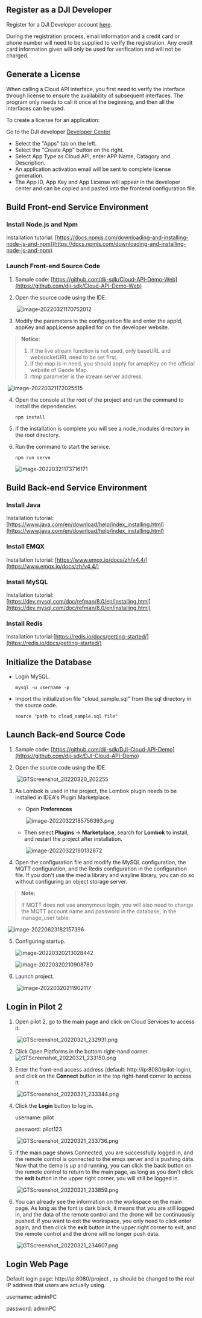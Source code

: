 ## Register as a DJI Developer

Register for a DJI Developer account [here](https://account.dji.com/register?appId=dji_sdk&backUrl=https%3A%2F%2Fdeveloper.dji.com%2Fuser&locale=en_US).

During the registration process, email information and a credit card or phone number will need to be supplied to verify the registration. Any credit card information given will only be used for verification and will not be charged.

## Generate a License

When calling a Cloud API interface, you first need to verify the interface through license to ensure the availability of subsequent interfaces. The program only needs to call it once at the beginning, and then all the interfaces can be used.

To create a license for an application:

Go to the DJI developer [Developer Center](https://developer.dji.com/user)

- Select the "Apps" tab on the left.
- Select the "Create App" button on the right.
- Select App Type as Cloud API, enter APP Name, Catagory and Description.
- An application activation email will be sent to complete license generation.
- The App ID, App Key and App License will appear in the developer center and can be copied and pasted into the frontend configuration file.



## Build Front-end Service Environment

### Install Node.js and Npm

Installation tutorial: [https://docs.npmjs.com/downloading-and-installing-node-js-and-npm](https://docs.npmjs.com/downloading-and-installing-node-js-and-npm)

### Launch Front-end Source Code

1. Sample code: [https://github.com/dji-sdk/Cloud-API-Demo-Web](https://github.com/dji-sdk/Cloud-API-Demo-Web)

2. Open the source code using the IDE.

   ​	![image-20220321170752012](https://stag-terra-1-g.djicdn.com/7774da665e07453698314cc27c523096/admin/doc/dd63be1b-1d0e-4694-9b83-766677b83a63.png)

3. Modify the parameters in the configuration file and enter the appId, appKey and appLicense applied for on the developer website.

> **Notice:**
>
> 1. If the live stream function is not used, only baseURL and websocketURL need to be set first.
> 2. If the map is in need, you should apply for amapKey on the official website of Gaode Map.
> 3. rtmp parameter is the stream server address.


   ​	![image-20220321172025515](https://terra-sz-hc1pro-cloudapi.oss-cn-shenzhen.aliyuncs.com/c0af9fe0d7eb4f35a8fe5b695e4d0b96/image/GTScreenshot_20220623_193925.png)

4. Open the console at the root of the project and run the command to install the dependencies.

   ```shell
   npm install
   ```

5. If the installation is complete you will see a node_modules directory in the root directory.

6. Run the command to start the service.

   ```shell
   npm run serve
   ```

   ![image-20220321173716171](https://stag-terra-1-g.djicdn.com/7774da665e07453698314cc27c523096/admin/doc/c12921d0-6d32-48cf-b75b-456487c1cc80.png)

## Build Back-end Service Environment

### Install Java

Installation tutorial: [https://www.java.com/en/download/help/index_installing.html](https://www.java.com/en/download/help/index_installing.html)

### Install EMQX

Installation tutorial: [https://www.emqx.io/docs/zh/v4.4/](https://www.emqx.io/docs/zh/v4.4/)

### Install MySQL

Installation tutorial:[https://dev.mysql.com/doc/refman/8.0/en/installing.html](https://dev.mysql.com/doc/refman/8.0/en/installing.html)

### Install Redis 

Installation tutorial:[https://redis.io/docs/getting-started/](https://redis.io/docs/getting-started/)

## Initialize the Database

- Login MySQL.

  ```shell
  mysql -u username -p
  ```

- Import the initialization file "cloud_sample.sql" from the sql directory in the source code.

  ```shell
  source "path to cloud_sample.sql file"
  ```

## Launch Back-end Source Code

1. Sample code: [https://github.com/dji-sdk/DJI-Cloud-API-Demo](https://github.com/dji-sdk/DJI-Cloud-API-Demo)

2. Open the source code using the IDE.

   ​	![GTScreenshot_20220320_202255](https://stag-terra-1-g.djicdn.com/7774da665e07453698314cc27c523096/admin/doc/3c1dd0bf-59aa-43dd-9a31-c881ece14f58.png)

3. As Lombok is used in the project, the Lombok plugin needs to be installed in IDEA's Plugin Marketplace.

   - ​	Open **Preferences**

     ​	![image-20220322185756393.png](https://stag-terra-1-g.djicdn.com/7774da665e07453698314cc27c523096/admin/doc/e4e44ae7-0382-41fa-964f-0422cdb0cae9.png)

   - Then select **Plugins** -> **Marketplace**, search for **Lombok** to install, and restart the project after installation.

     ​	![image-20220322190132872](https://stag-terra-1-g.djicdn.com/7774da665e07453698314cc27c523096/admin/doc/ddb8d9e5-7e48-416d-a197-09eee3625270.png)

4. Open the configuration file and modify the MySQL configuration, the MQTT configuration, and the Redis configuration in the configuration file. If you don't use the media library and wayline library, you can do so without configuring an object storage server.

> **Note:**
>
> If MQTT does not use anonymous login, you will also need to change the MQTT account name and password in the database, in the manage_user table.

   ​	![image-20220623182157396](https://terra-1-g.djicdn.com/84f990b0bbd145e6a3930de0c55d3b2b/admin/doc/b799b5bb-20d4-4924-b174-1c138c09f618.png)

5. Configuring startup.

   ![image-20220320213028442](https://stag-terra-1-g.djicdn.com/7774da665e07453698314cc27c523096/admin/doc/5468572b-7058-4659-8e2e-c68421a89565.jpeg)	

   ![image-20220320210908780](https://stag-terra-1-g.djicdn.com/7774da665e07453698314cc27c523096/admin/doc/693f238d-155e-44ea-af07-b0a4b992d8d2.jpeg)	

6. Launch project.

   ​	![image-20220320211902117](https://stag-terra-1-g.djicdn.com/7774da665e07453698314cc27c523096/admin/doc/ec7180f1-1c09-48d3-a3d9-d7da0fbec612.jpeg)



## Login in Pilot 2 

1. Open pilot 2, go to the main page and click on Cloud Services to access it.

   ​	![GTScreenshot_20220321_232931.png](https://terra-sz-hc1pro-cloudapi.oss-cn-shenzhen.aliyuncs.com/c0af9fe0d7eb4f35a8fe5b695e4d0b96/image/Screenshot_20220623-184322.png)

2. Click Open Platforms in the bottom right-hand corner.![GTScreenshot_20220321_233150.png](https://terra-sz-hc1pro-cloudapi.oss-cn-shenzhen.aliyuncs.com/c0af9fe0d7eb4f35a8fe5b695e4d0b96/image/Screenshot_20220623-184704.png)

3. Enter the front-end access address (default: http://ip:8080/pilot-login), and click on the **Connect** button in the top right-hand corner to access it.

   ​	![GTScreenshot_20220321_233344.png](https://terra-sz-hc1pro-cloudapi.oss-cn-shenzhen.aliyuncs.com/c0af9fe0d7eb4f35a8fe5b695e4d0b96/image/Screenshot_20220623-184748.png)

4. Click the **Login** button to log in.

   username: pilot 

   password: pilot123

   ​	![GTScreenshot_20220321_233736.png](https://stag-terra-1-g.djicdn.com/7774da665e07453698314cc27c523096/admin/doc/76990178-c000-478b-ba45-2a57db8756fb.png)

5. If the main page shows Connected, you are successfully logged in, and the remote control is connected to the emqx server and is pushing data. Now that the demo is up and running, you can click the back button on the remote control to return to the main page, as long as you don't click the **exit** button in the upper right corner, you will still be logged in.

   ​	![GTScreenshot_20220321_233859.png](https://terra-sz-hc1pro-cloudapi.oss-cn-shenzhen.aliyuncs.com/c0af9fe0d7eb4f35a8fe5b695e4d0b96/image/Screenshot_20220623-184935.png)

6. You can already see the information on the workspace on the main page. As long as the font is dark black, it means that you are still logged in, and the data of the remote control and the drone will be continuously pushed. If you want to exit the workspace, you only need to click enter again, and then click the **exit** button in the upper right corner to exit, and the remote control and the drone will no longer push data.

   ​	![GTScreenshot_20220321_234607.png](https://terra-sz-hc1pro-cloudapi.oss-cn-shenzhen.aliyuncs.com/c0af9fe0d7eb4f35a8fe5b695e4d0b96/image/Screenshot_20220623-184955.png)

   

## Login Web Page

Default login page: http://ip:8080/project , `ip` should be changed to the real IP address that users are actually using.

username: adminPC

password: adminPC
